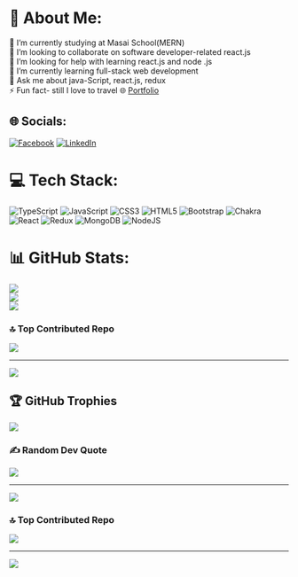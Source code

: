 # 💫 About Me:

🔭 I’m currently studying at Masai School(MERN)<br>👯 I’m looking to collaborate on software developer-related react.js<br>🤝 I’m looking for help with learning react.js and node .js<br>🌱 I’m currently learning full-stack web development<br>💬 Ask me about java-Script, react.js, redux<br>⚡ Fun fact- still I love to travel 🌐 [Portfolio](https://dibyendu091.github.io/)

## 🌐 Socials:

[![Facebook](https://img.shields.io/badge/Facebook-%231877F2.svg?logo=Facebook&logoColor=white)](https://www.facebook.com/dibyendu911) [![LinkedIn](https://img.shields.io/badge/LinkedIn-%230077B5.svg?logo=linkedin&logoColor=white)](https://www.linkedin.com/in/dibyendu-nath-002/)

# 💻 Tech Stack:

![TypeScript](https://img.shields.io/badge/typescript-%23007ACC.svg?style=for-the-badge&logo=typescript&logoColor=white) ![JavaScript](https://img.shields.io/badge/javascript-%23323330.svg?style=for-the-badge&logo=javascript&logoColor=%23F7DF1E) ![CSS3](https://img.shields.io/badge/css3-%231572B6.svg?style=for-the-badge&logo=css3&logoColor=white) ![HTML5](https://img.shields.io/badge/html5-%23E34F26.svg?style=for-the-badge&logo=html5&logoColor=white) ![Bootstrap](https://img.shields.io/badge/bootstrap-%23563D7C.svg?style=for-the-badge&logo=bootstrap&logoColor=white) ![Chakra](https://img.shields.io/badge/chakra-%234ED1C5.svg?style=for-the-badge&logo=chakraui&logoColor=white) ![React](https://img.shields.io/badge/react-%2320232a.svg?style=for-the-badge&logo=react&logoColor=%2361DAFB) ![Redux](https://img.shields.io/badge/redux-%23593d88.svg?style=for-the-badge&logo=redux&logoColor=white) ![MongoDB](https://img.shields.io/badge/MongoDB-%234ea94b.svg?style=for-the-badge&logo=mongodb&logoColor=white) ![NodeJS](https://img.shields.io/badge/node.js-6DA55F?style=for-the-badge&logo=node.js&logoColor=white)

# 📊 GitHub Stats:

![](https://github-readme-stats.vercel.app/api?username=Dibyendu091&theme=dark&hide_border=false&include_all_commits=false&count_private=false)<br/>
![](https://github-readme-streak-stats.herokuapp.com/?user=Dibyendu091&theme=dark&hide_border=false)<br/>
![](https://github-readme-stats.vercel.app/api/top-langs/?username=Dibyendu091&theme=dark&hide_border=false&include_all_commits=false&count_private=false&layout=compact)

### 🔝 Top Contributed Repo

![](https://github-contributor-stats.vercel.app/api?username=Dibyendu091&limit=5&theme=dark&combine_all_yearly_contributions=true)

---

[![](https://visitcount.itsvg.in/api?id=Dibyendu091&icon=0&color=0)](https://visitcount.itsvg.in)

## 🏆 GitHub Trophies

![](https://github-profile-trophy.vercel.app/?username=Dibyendu091&theme=radical&no-frame=false&no-bg=true&margin-w=4)

### ✍ Random Dev Quote

![](https://quotes-github-readme.vercel.app/api?type=horizontal&theme=radical)

---

[![](https://visitcount.itsvg.in/api?id=Dibyendu091&icon=0&color=0)](https://visitcount.itsvg.in)

### 🔝 Top Contributed Repo

![](https://github-contributor-stats.vercel.app/api?username=Dibyendu091&limit=5&theme=dark&combine_all_yearly_contributions=true)

---

[![](https://visitcount.itsvg.in/api?id=Dibyendu091&icon=0&color=0)](https://visitcount.itsvg.in)

<!-- Proudly created with GPRM ( https://gprm.itsvg.in ) -->
